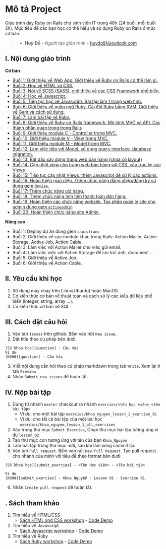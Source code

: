 # Mô tả Project

Giáo trình dạy Ruby on Rails cho sinh viên IT trong 48h (24 buổi, mỗi buổi 2h). Mục tiêu để các bạn học có thể hiểu và sử dụng Ruby on Rails ở mức cơ bản.

> * **Huy Đỗ** - *Người tạo giáo trình* - [huydo91@outlook.com](mailto:huydo91@outlook.com)


## I. Nội dung giáo trình

**Cơ bản**

- [Buổi 1: Giới thiệu về Web App. Giới thiệu về Ruby on Rails có thể làm gì.](./Lessons/Basic/lesson_01/lesson.md)
- [Buổi 2: Học về HTML và CSS.](./Lessons/Basic/lesson_02/lesson.md)
- [Buổi 3: Nói về SCSS (SASS), giới thiệu về các CSS Framework phổ biến.](./Lessons/Basic/lesson_03/lesson.md)
- [Buổi 4: Học về Javascript.](./Lessons/Basic/lesson_04/lesson.md)
- [Buổi 5: Tiếp tục học về Javascript. Bài tập làm 1 trang web tĩnh.](./Lessons/Basic/lesson_05/lesson.md)
- [Buỏi 6: Giới thiệu về ngôn ngữ Ruby. Cài đặt Ruby bằng RVM. Giới thiệu về Gem và cách sử dụng.](./Lessons/Basic/lesson_06/lesson.md)
- [Buổi 7: Làm bài tập về Ruby.](./Lessons/Basic/lesson_07/lesson.md)
- [Buổi 8: Giới thiệu về Ruby on Rails framework. Mô hình MVC và API. Các thành phần quan trọng trong Rails](./Lessons/Basic/lesson_08/lesson.md)
- [Buổi 9: Giới thiệu module C - Controller trong MVC.](./Lessons/Basic/lesson_09/lesson.md)
- [Buổi 10: Giới thiệu module V - View trong MVC.](./Lessons/Basic/lesson_10/lesson.md)
- [Buổi 11: Giới thiệu module M - Model trong MVC.](./Lessons/Basic/lesson_11/lesson.md)
- [Buổi 12: Làm việc tiếp với Model, sử dụng query interface, database migration.](./Lessons/Basic/lesson_12/lesson.md)
- [Buổi 13: Bắt đầu xây dựng trang web bán hàng (chưa có layout)](./Lessons/Basic/lesson_13/lesson.md)
- [Buổi 14: Cập nhật view cho trang web bán hàng với CSS, cấu trúc lại các Views](./Lessons/Basic/lesson_14/lesson.md)
- [Buổi 15: Tiếp tục cập nhật Views, thêm Javascript để xử lý các actions.](./Lessons/Basic/lesson_15/lesson.md)
- [Buổi 16: Hoàn thiện giao diện. Thêm chức năng đăng nhập/đăng ký sử dụng gem `devise`.](./Lessons/Basic/lesson_16/lesson.md)
- [Buổi 17: Thêm chức năng giỏ hàng.](./Lessons/Basic/lesson_17/lesson.md)
- [Buổi 18: Thêm chức năng tính tiền thành toán đơn hàng.](./Lessons/Basic/lesson_18/lesson.md)
- [Buổi 19: Hoàn thiện các chức năng website. Tạo phần quản lý site cho admin dùng gem `activeadmin`](./Lessons/Basic/lesson_19/lesson.md)
- [Buổi 20: Hoàn thiện chức năng site Admin.](./Lessons/Basic/lesson_20/lesson.md)

**Nâng cao**

- Buổi 1: Deploy dự án dùng gem `capistrano`
- Buổi 2: Giới thiệu về các module khác trong Rails: Action Mailer, Active Storage, Active Job, Action Cable.
- Buổi 3: Làm việc với Action Mailer cho viêc gửi email.
- Buổi 4: Làm việc việc với Active Storage để lưu trữ: ảnh, document ...
- Buổi 5: Giới thiệu về Active Job.
- Buổi 6: Giới thiệu về Action Cable.

## II. Yêu cầu khi học

1. Sử dụng máy chạy trên Linux(Ubuntu) hoặc MacOS.
2. Có kiến thức cơ bản về thuật toán và cách xử lý các kiểu dữ liệu phổ biến (integer, string, array ...).
3. Có kiến thức cơ bản về SQL.


## III. Cách đặt câu hỏi

1. Vào tab `Issues` trên github. Bấm vào nút `New issue`.
2. Đặt title theo cú pháp bên dưới.
```
[Số khoá học][question] - Câu hỏi
Vi du
[K000][question] - Câu hỏi

```
3. Viết nội dung cần hỏi theo cú pháp markdown trong tab `Write`. Xem lại ở tab `Preview`
4. Nhấn `Submit new issues` để hoàn tất.


## IV. Nộp bài tập

1. Đứng từ nhánh `master` checkout ra nhánh `exercies/<tên học viên>_<tên bài tập>`
    - Ví dụ: cho một bài tập `exercies/khoa_nguyen_lesson_1_exercise_01`
    - Ví dụ: cho tất cả bài tập của một bài học `exercies/khoa_nguyen_lesson_1_all_exercises`
2. Vào trong thư mục `Submit_Exercies`, Chọn thư mục bài tập tương ứng ví dụ `lesson_02`
3. Tạo thư mục con tương ứng với tên của bạn `Khoa_Nguyen`
4. Làm bài tập trong thư mục mới, sau khi làm xong commit lại.
5. Vào tab `Pull request`. Bấm vào nút `New Pull Request`. Tạo pull request cho nhánh của mình với tiêu đề theo format bên dưới
```
[Số khoá học][submit_exercies] - <Tên Học Viên> - <Tên bài tập>

Vi du
[K000][submit_exercies] - Khoa Nguyễn - Lesson 01 - Exercise 01

```
6. Nhấn `Create pull request` để hoàn tất.


## . Sách tham khảo

1. Tìm hiểu về HTML/CSS
    - [Sách HTML and CSS workshop](./Books/html_css_book/html-css-workshop-interactive-approach.pdf) - [Code Demo](./Books/html_css_book/code_demo.zip)
2. Tìm hiểu về Javascript
    - [Sách Javascript workshop](./Books/javascript/javascript-workshop-interactive-approach.pdf) - [Code Demo](./Books/javascript/code_demo.zip)
2. Tìm hiểu về Ruby
    - [Sách Ruby workshop](./Books/ruby/ruby-workshop-practical-development.pdf) - [Code Demo](./Books/ruby/code_demo.zip)
